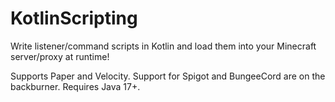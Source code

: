 # KotlinScripting

Write listener/command scripts in Kotlin and load them into your Minecraft server/proxy at runtime!

Supports Paper and Velocity. Support for Spigot and BungeeCord are on the backburner. Requires Java 17+.
